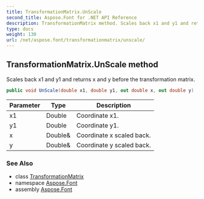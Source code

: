 ```yaml
---
title: TransformationMatrix.UnScale
second_title: Aspose.Font for .NET API Reference
description: TransformationMatrix method. Scales back x1 and y1 and returns x and y before the transformation matrix
type: docs
weight: 130
url: /net/aspose.font/transformationmatrix/unscale/
---
```

## TransformationMatrix.UnScale method

Scales back x1 and y1 and returns x and y before the transformation matrix.

```csharp
public void UnScale(double x1, double y1, out double x, out double y)
```

| Parameter | Type | Description |
| --- | --- | --- |
| x1 | Double | Coordinate x1. |
| y1 | Double | Coordinate y1. |
| x | Double& | Coordinate x scaled back. |
| y | Double& | Coordinate y scaled back. |

### See Also

* class [TransformationMatrix](../)
* namespace [Aspose.Font](../../transformationmatrix/)
* assembly [Aspose.Font](../../../)


